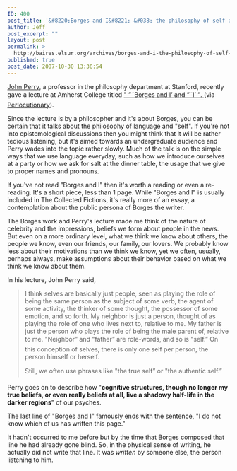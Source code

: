 ```yaml
---
ID: 400
post_title: '&#8220;Borges and I&#8221; &#038; the philosophy of self and language'
author: Jeff
post_excerpt: ""
layout: post
permalink: >
  http://baires.elsur.org/archives/borges-and-i-the-philosophy-of-self-and-language/
published: true
post_date: 2007-10-30 13:36:54
---
```

<a href="http://www-csli.stanford.edu/~jperry//">John Perry</a>, a professor in the philosophy department at Stanford, recently gave a lecture at Amherst College titled <a href="http://amherstlecture.org/perry2007/index.html">" &#8221;˜Borges and I&#8217; and &#8221;˜I&#8217; &#8221;. </a> (via <a href="http://vibccanada.blogspot.com/2007/10/borges-and-i-and-i.html">Perlocutionary</a>). 

Since the lecture is by a philosopher and it's about Borges, you can be certain that it talks about the philosophy of language and "self". If you're not into epistemological discussions then you might think that it will be rather tedious listening, but it's aimed towards an undergraduate audience and Perry wades into the topic rather slowly. Much of the talk is on the simple ways that we use language everyday, such as how we introduce ourselves at a party or how we ask for salt at the dinner table, the usage that we give to proper names and pronouns. 

If you've not read "Borges and I" then it's worth a reading or even a re-reading. It's a short piece, less than 1 page. While "Borges and I" is usually included in The Collected Fictions, it's really more of an essay, a contemplation about the public persona of Borges the writer. 

The Borges work and Perry's lecture made me think of the nature of celebrity and the impressions, beliefs we form about people in the news. But even on a more ordinary level, what we think we know about others, the people we know, even our friends, our family, our lovers. We probably know less about their motivations than we think we know, yet we often, usually, perhaps always, make assumptions about their behavior based on what we think we know about them. 



In his lecture, John Perry said, 

<blockquote>
I think selves are basically just people, seen as playing the role of being the same person as the subject of some verb, the agent of some activity, the thinker of some thought, the possessor of some emotion, and so forth. My neighbor is just a person, thought of as playing the role of one who lives next to, relative to me. My father is just the person who plays the role of being the male parent of, relative to me. "Neighbor&#8221; and "father&#8221; are role-words, and so is "self.&#8221; On this conception of selves, there is only one self per person, the person himself or herself.

Still, we often use phrases like "the true self&#8221; or "the authentic self.&#8221;</blockquote>


Perry goes on to describe how "<strong>cognitive structures, though no longer my true beliefs, or even really beliefs at all, live a shadowy half-life in the darker regions</strong>" of our psyches. 

The last line of "Borges and I" famously ends with the sentence, "I do not know which of us has written this page."

It hadn't occurred to me before but by the time that Borges composed that line he had already gone blind. So, in the physical sense of writing, he actually did not write that line. It was <em>written</em> by someone else, the person listening to him.